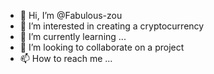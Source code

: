 - 👋 Hi, I’m @Fabulous-zou
- 👀 I’m interested in creating a cryptocurrency
- 🌱 I’m currently learning ...
- 💞️ I’m looking to collaborate on a project
- 📫 How to reach me ...

<!---
Fabulous-zou/Fabulous-zou is a ✨ special ✨ repository because its `README.md` (this file) appears on your GitHub profile.
You can click the Preview link to take a look at your changes.
--->
